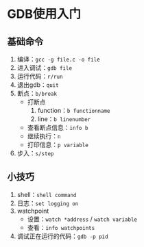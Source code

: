 # GDB使用入门

## 基础命令
1. 编译：`gcc -g file.c -o file`
2. 进入调试：`gdb file`
3. 运行代码：`r/run`
4. 退出gdb：`quit`
5. 断点：`b/break`
    - 打断点
        1. function：`b functionname`
        2. line：`b linenumber`
    - 查看断点信息：`info b`
    - 继续执行：`n`
    - 打印信息：`p variable`
6. 步入：`s/step`

## 小技巧
1. shell：`shell command`
2. 日志：`set logging on`
3. watchpoint
    - 设置：`watch *address` / `watch variable`
    - 查看：`info watchpoints`
4. 调试正在运行的代码：`gdb -p pid`
